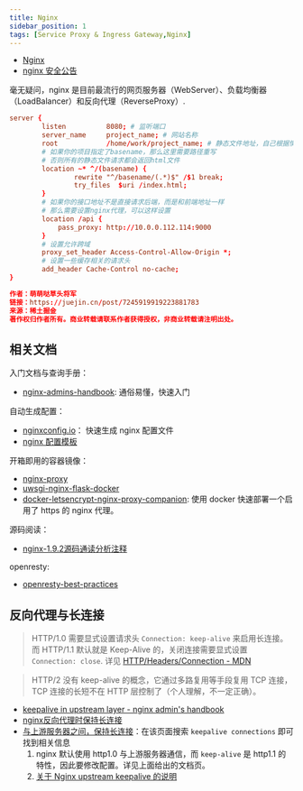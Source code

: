 ```yaml
---
title: Nginx
sidebar_position: 1
tags: [Service Proxy & Ingress Gateway,Nginx]
---
```

- [Nginx](https://github.com/nginx/nginx)
- [nginx 安全公告](https://nginx.org/en/security_advisories.html)


毫无疑问，nginx 是目前最流行的网页服务器（WebServer）、负载均衡器（LoadBalancer）和反向代理（ReverseProxy）.
```conf
server {
        listen          8080; # 监听端口
        server_name     project_name; # 网站名称
        root            /home/work/project_name; # 静态文件地址，自己根据情况指定
        # 如果你的项目指定了basename，那么这里需要路径重写
        # 否则所有的静态文件请求都会返回html文件
        location ~* ^/(basename) {
                rewrite "^/basename/(.*)$" /$1 break;
                try_files  $uri /index.html;
        }
        # 如果你的接口地址不是直接请求后端，而是和前端地址一样
        # 那么需要设置nginx代理，可以这样设置
        location /api {
            pass_proxy: http://10.0.0.112.114:9000
        }
        # 设置允许跨域
        proxy_set_header Access-Control-Allow-Origin *;
        # 设置一些缓存相关的请求头
        add_header Cache-Control no-cache;
}

作者：萌萌哒草头将军
链接：https://juejin.cn/post/7245919919223881783
来源：稀土掘金
著作权归作者所有。商业转载请联系作者获得授权，非商业转载请注明出处。
```

## 相关文档

入门文档与查询手册：

- [nginx-admins-handbook](https://github.com/trimstray/nginx-admins-handbook): 通俗易懂，快速入门

自动生成配置：

- [nginxconfig.io](https://github.com/digitalocean/nginxconfig.io)： 快速生成 nginx 配置文件
- [nginx 配置模板](https://github.com/h5bp/server-configs-nginx)


开箱即用的容器镜像：

- [nginx-proxy](https://github.com/jwilder/nginx-proxy)
- [uwsgi-nginx-flask-docker](https://github.com/tiangolo/uwsgi-nginx-flask-docker)
- [docker-letsencrypt-nginx-proxy-companion](https://github.com/JrCs/docker-letsencrypt-nginx-proxy-companion): 使用 docker 快速部署一个启用了 https 的 nginx 代理。

源码阅读：

- [nginx-1.9.2源码通读分析注释](https://github.com/y123456yz/reading-code-of-nginx-1.9.2)

openresty:

- [openresty-best-practices](https://github.com/moonbingbing/openresty-best-practices)

## 反向代理与长连接

>HTTP/1.0 需要显式设置请求头 `Connection: keep-alive` 来启用长连接。
而 HTTP/1.1 默认就是 Keep-Alive 的，关闭连接需要显式设置 `Connection: close`.
详见 [HTTP/Headers/Connection - MDN](https://developer.mozilla.org/en-US/docs/Web/HTTP/Headers/Connection)

>HTTP/2 没有 keep-alive 的概念，它通过多路复用等手段复用 TCP 连接，TCP 连接的长短不在 HTTP 层控制了（个人理解，不一定正确）。

- [keepalive in upstream layer - nginx admin's handbook](https://github.com/trimstray/nginx-admins-handbook/blob/master/doc/NGINX_BASICS.md#upstream-layer)
- [ nginx反向代理时保持长连接](https://www.cnblogs.com/liuxia912/p/11075630.html)
- [与上游服务器之间，保持长连接](https://nginx.org/en/docs/http/ngx_http_upstream_module.html)：在该页面搜索 `keepalive connections` 即可找到相关信息
    1. nginx 默认使用 http1.0 与上游服务器通信，而 `keep-alive` 是 http1.1 的特性，因此要修改配置。详见上面给出的文档页。
    1. [关于 Nginx upstream keepalive 的说明](https://www.cnblogs.com/kabi/p/7123354.html)


